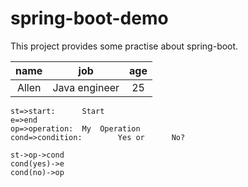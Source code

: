 # spring-boot-demo
This project provides some practise about spring-boot.



| name   |    job        |  age    |
|:------:| :-----------: | :-----: |
| Allen  | Java engineer | 25      |



```flow
st=>start:		Start
e=>end
op=>operation:	My  Operation
cond=>condition:		Yes	or		No?

st->op->cond
cond(yes)->e
cond(no)->op
```
